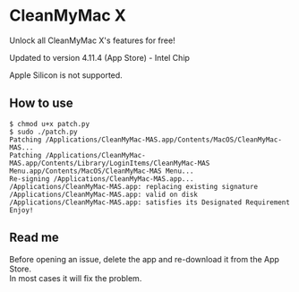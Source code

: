 # CleanMyMac X

Unlock all CleanMyMac X's features for free!

Updated to version 4.11.4 (App Store) - Intel Chip

Apple Silicon is not supported.

## How to use

```
$ chmod u+x patch.py
$ sudo ./patch.py
Patching /Applications/CleanMyMac-MAS.app/Contents/MacOS/CleanMyMac-MAS...
Patching /Applications/CleanMyMac-MAS.app/Contents/Library/LoginItems/CleanMyMac-MAS Menu.app/Contents/MacOS/CleanMyMac-MAS Menu...
Re-signing /Applications/CleanMyMac-MAS.app...
/Applications/CleanMyMac-MAS.app: replacing existing signature
/Applications/CleanMyMac-MAS.app: valid on disk
/Applications/CleanMyMac-MAS.app: satisfies its Designated Requirement
Enjoy!
```

## Read me

Before opening an issue, delete the app and re-download it from the App Store.<br>In most cases it will fix the problem.
